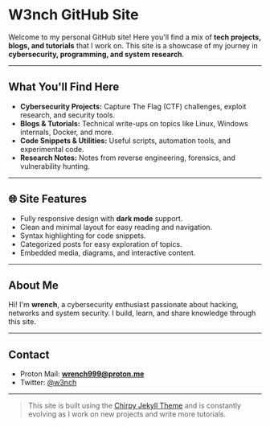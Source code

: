 # W3nch GitHub Site

Welcome to my personal GitHub site! Here you'll find a mix of **tech projects, blogs, and tutorials** that I work on. This site is a showcase of my journey in **cybersecurity, programming, and system research**.

---

## What You'll Find Here

- **Cybersecurity Projects:** Capture The Flag (CTF) challenges, exploit research, and security tools.  
- **Blogs & Tutorials:** Technical write-ups on topics like Linux, Windows internals, Docker, and more.  
- **Code Snippets & Utilities:** Useful scripts, automation tools, and experimental code.  
- **Research Notes:** Notes from reverse engineering, forensics, and vulnerability hunting.

---

## 🌐 Site Features

- Fully responsive design with **dark mode** support.  
- Clean and minimal layout for easy reading and navigation.  
- Syntax highlighting for code snippets.  
- Categorized posts for easy exploration of topics.  
- Embedded media, diagrams, and interactive content.  

---

## About Me

Hi! I'm **wrench**, a cybersecurity enthusiast passionate about hacking, networks and system security. I build, learn, and share knowledge through this site.

---

## Contact

- Proton Mail: **wrench999@proton.me**
- Twitter: [@w3nch](https://x.com/wr4nch)   

---

> This site is built using the [Chirpy Jekyll Theme](https://github.com/cotes2020/jekyll-theme-chirpy) and is constantly evolving as I work on new projects and write more tutorials.
